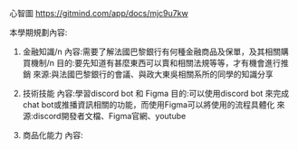 心智圖
https://gitmind.com/app/docs/mjc9u7kw


本學期規劃內容:
1. 金融知識/n
 內容:需要了解法國巴黎銀行有何種金融商品及保單，及其相關購買機制/n
 目的:要先知道有甚麼東西可以賣和相關法規等等，才有機會進行推銷
 來源:與法國巴黎銀行的會議、與政大東吳相關系所的同學的知識分享
 
2. 技術技能
 內容:學習discord bot 和 Figma
 目的:可以使用discord bot 來完成chat bot或推播資訊相關的功能，而使用Figma可以將使用的流程具體化
 來源:discord開發者文檔、Figma官網、youtube
 
3. 商品化能力
 內容:



 
